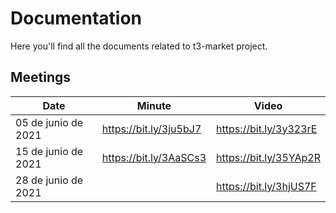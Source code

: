 # Documentation
Here you'll find all the documents related to t3-market project.

## Meetings
|Date|Minute|Video|
|------|------------|-----|
|05 de junio de 2021|https://bit.ly/3ju5bJ7|https://bit.ly/3y323rE|
|15 de junio de 2021|https://bit.ly/3AaSCs3|https://bit.ly/35YAp2R|
|28 de junio de 2021||https://bit.ly/3hjUS7F|
